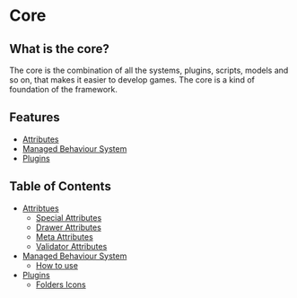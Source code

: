 # Core

## What is the core?
The core is the combination of all the systems, plugins, scripts, models and so on, that makes it easier to develop games.
The core is a kind of foundation of the framework.

## Features
- [Attributes](/docs/root/CoreDocs/Attributes/Attributes.md)
- [Managed Behaviour System](/docs/root/CoreDocs/BehaviourSystem/BehaviourSystem.md)
- [Plugins](/docs/root/CoreDocs/Plugins/plugins.md)

## Table of Contents
- [Attribtues](/docs/root/CoreDocs/Attributes/Attributes.md)
  - [Special Attributes](/docs/root/CoreDocs/Attributes/SpecialAttributes.md)
  - [Drawer Attributes](/docs/root/CoreDocs/Attributes/DrawerAttributes.md)
  - [Meta Attributes](/docs/root/CoreDocs/Attributes/MetaAttributes.md)
  - [Validator Attributes](/docs/root/CoreDocs/Attributes/ValidatorAttributes.md)
- [Managed Behaviour System](/docs/root/CoreDocs/BehaviourSystem/BehaviourSystem.md)
  - [How to use](/docs/root/CoreDocs/BehaviourSystem/Usage.md)
- [Plugins](/docs/root/CoreDocs/Plugins/plugins.md)
  - [Folders Icons](/docs/root/CoreDocs/Plugins/FolderIcons.md)